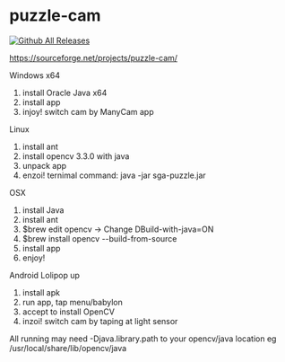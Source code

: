 # puzzle-cam
[![Github All Releases](https://img.shields.io/github/downloads/sonvirgo/puzzle-cam/total.svg)]()


https://sourceforge.net/projects/puzzle-cam/

Windows x64
1. install Oracle Java x64
2. install app
3. injoy! switch cam by ManyCam app

Linux
1. install ant
2. install opencv 3.3.0 with java
3. unpack app
4. enzoi! ternimal command: java -jar sga-puzzle.jar
 
  
OSX
 1. install Java 
 2. install ant 
 3. $brew edit opencv -> 
          Change DBuild-with-java=ON 
 4. $brew install opencv --build-from-source 
 5. install app
 6. enjoy! 

Android Lolipop up
1. install apk
2. run app, tap menu/babylon
3. accept to install OpenCV 
4. inzoi! switch cam by taping at light sensor
 
 
All running may need -Djava.library.path to your opencv/java location eg /usr/local/share/lib/opencv/java 
